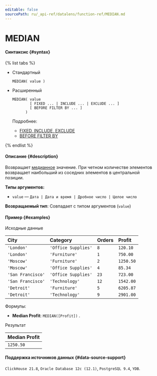 ```yaml
---
editable: false
sourcePath: ru/_api-ref/datalens/function-ref/MEDIAN.md
---
```


# MEDIAN



#### Синтаксис {#syntax}

{% list tabs %}

- Стандартный

  ```
  MEDIAN( value )
  ```

- Расширенный

  ```
  MEDIAN( value
          [ FIXED ... | INCLUDE ... | EXCLUDE ... ]
          [ BEFORE FILTER BY ... ]
        )
  ```

  Подробнее:
  - [FIXED, INCLUDE, EXCLUDE](aggregation-functions.md#syntax-lod)
  - [BEFORE FILTER BY](aggregation-functions.md#syntax-before-filter-by)

{% endlist %}

#### Описание {#description}
Возвращает [медианное](https://ru.wikipedia.org/wiki/Медиана_(статистика)) значение. При четном количестве элементов возвращает наибольший из соседних элементов в центральной позиции.

**Типы аргументов:**
- `value` — `Дата | Дата и время | Дробное число | Целое число`


**Возвращаемый тип**: Совпадает с типом аргументов (`value`)

#### Пример {#examples}




Исходные данные

| **City**          | **Category**        | **Orders**   | **Profit**   |
|:------------------|:--------------------|:-------------|:-------------|
| `'London'`        | `'Office Supplies'` | `8`          | `120.10`     |
| `'London'`        | `'Furniture'`       | `1`          | `750.00`     |
| `'Moscow'`        | `'Furniture'`       | `2`          | `1250.50`    |
| `'Moscow'`        | `'Office Supplies'` | `4`          | `85.34`      |
| `'San Francisco'` | `'Office Supplies'` | `23`         | `723.00`     |
| `'San Francisco'` | `'Technology'`      | `12`         | `1542.00`    |
| `'Detroit'`       | `'Furniture'`       | `5`          | `6205.87`    |
| `'Detroit'`       | `'Technology'`      | `9`          | `2901.00`    |

Формулы:

- **Median Profit**: `MEDIAN([Profit])` .


Результат

| **Median Profit**   |
|:--------------------|
| `1250.50`           |




#### Поддержка источников данных {#data-source-support}

`ClickHouse 21.8`, `Oracle Database 12c (12.1)`, `PostgreSQL 9.4`, `YDB`.
